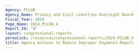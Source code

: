 ```yaml
---
Agency: PCLOB
Agency_Name: Privacy and Civil Liberties Oversight Board
Fiscal_Year: 2024
Page_Name: 2024_PCLOB_4
Report_Id: '4'
layout: congressional-reports
permalink: /resources/congressional-reports/2024_PCLOB_4
title: Agency Actions to Reduce Improper Payments Report
---
```

